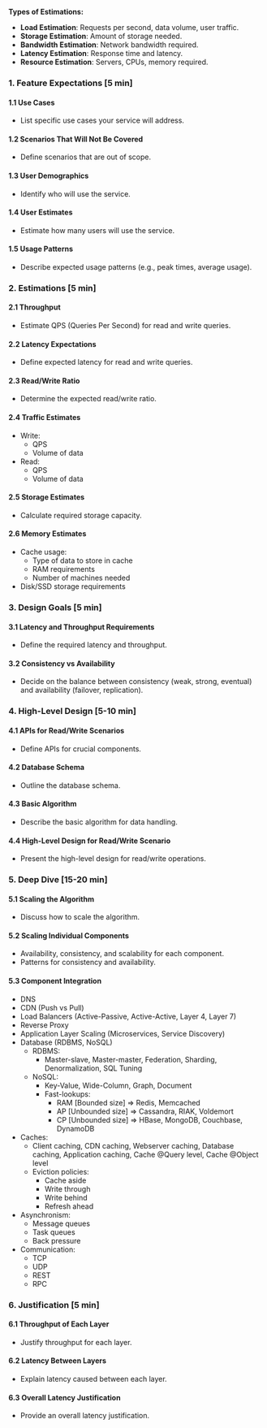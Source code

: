 
**Types of Estimations:**
- **Load Estimation**: Requests per second, data volume, user traffic.
- **Storage Estimation**: Amount of storage needed.
- **Bandwidth Estimation**: Network bandwidth required.
- **Latency Estimation**: Response time and latency.
- **Resource Estimation**: Servers, CPUs, memory required.


### 1. Feature Expectations [5 min]

#### 1.1 Use Cases
- List specific use cases your service will address.

#### 1.2 Scenarios That Will Not Be Covered
- Define scenarios that are out of scope.

#### 1.3 User Demographics
- Identify who will use the service.

#### 1.4 User Estimates
- Estimate how many users will use the service.

#### 1.5 Usage Patterns
- Describe expected usage patterns (e.g., peak times, average usage).

### 2. Estimations [5 min]

#### 2.1 Throughput
- Estimate QPS (Queries Per Second) for read and write queries.

#### 2.2 Latency Expectations
- Define expected latency for read and write queries.

#### 2.3 Read/Write Ratio
- Determine the expected read/write ratio.

#### 2.4 Traffic Estimates
- Write:
  - QPS
  - Volume of data
- Read:
  - QPS
  - Volume of data

#### 2.5 Storage Estimates
- Calculate required storage capacity.

#### 2.6 Memory Estimates
- Cache usage:
  - Type of data to store in cache
  - RAM requirements
  - Number of machines needed
- Disk/SSD storage requirements

### 3. Design Goals [5 min]

#### 3.1 Latency and Throughput Requirements
- Define the required latency and throughput.

#### 3.2 Consistency vs Availability
- Decide on the balance between consistency (weak, strong, eventual) and availability (failover, replication).

### 4. High-Level Design [5-10 min]

#### 4.1 APIs for Read/Write Scenarios
- Define APIs for crucial components.

#### 4.2 Database Schema
- Outline the database schema.

#### 4.3 Basic Algorithm
- Describe the basic algorithm for data handling.

#### 4.4 High-Level Design for Read/Write Scenario
- Present the high-level design for read/write operations.

### 5. Deep Dive [15-20 min]

#### 5.1 Scaling the Algorithm
- Discuss how to scale the algorithm.

#### 5.2 Scaling Individual Components
- Availability, consistency, and scalability for each component.
- Patterns for consistency and availability.

#### 5.3 Component Integration
- DNS
- CDN (Push vs Pull)
- Load Balancers (Active-Passive, Active-Active, Layer 4, Layer 7)
- Reverse Proxy
- Application Layer Scaling (Microservices, Service Discovery)
- Database (RDBMS, NoSQL)
  - RDBMS:
    - Master-slave, Master-master, Federation, Sharding, Denormalization, SQL Tuning
  - NoSQL:
    - Key-Value, Wide-Column, Graph, Document
    - Fast-lookups:
      - RAM [Bounded size] => Redis, Memcached
      - AP [Unbounded size] => Cassandra, RIAK, Voldemort
      - CP [Unbounded size] => HBase, MongoDB, Couchbase, DynamoDB
- Caches:
  - Client caching, CDN caching, Webserver caching, Database caching, Application caching, Cache @Query level, Cache @Object level
  - Eviction policies:
    - Cache aside
    - Write through
    - Write behind
    - Refresh ahead
- Asynchronism:
  - Message queues
  - Task queues
  - Back pressure
- Communication:
  - TCP
  - UDP
  - REST
  - RPC

### 6. Justification [5 min]

#### 6.1 Throughput of Each Layer
- Justify throughput for each layer.

#### 6.2 Latency Between Layers
- Explain latency caused between each layer.

#### 6.3 Overall Latency Justification
- Provide an overall latency justification.